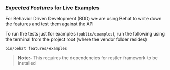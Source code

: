 ### *Expected Features* for Live Examples

For Behavior Driven Development (BDD) we are using Behat to write down the
features and test them against the API

To run the tests just for examples (`public/examples`), run the following using the terminal from
the project root (where the vendor folder resides)

    bin/behat features/examples

> **Note:-** This requires the dependencies for restler framework to be
> installed